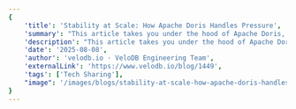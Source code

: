 ```yaml
---
{
    'title': 'Stability at Scale: How Apache Doris Handles Pressure',
    'summary': "This article takes you under the hood of Apache Doris, a popular real-time data warehouse, to see how it tackles stability challenges: managing massive data volumes and high concurrency, handling diverse analytical workloads, and coping with the pressure of rapid iteration. We'll also highlight engineering practices that any team can adapt to make their systems more resilient.",
    'description': "This article takes you under the hood of Apache Doris, a popular real-time data warehouse, to see how it tackles stability challenges: managing massive data volumes and high concurrency, handling diverse analytical workloads, and coping with the pressure of rapid iteration. We'll also highlight engineering practices that any team can adapt to make their systems more resilient",
    'date': '2025-08-08',
    'author': 'velodb.io · VeloDB Engineering Team',
    'externalLink': 'https://www.velodb.io/blog/1449',
    'tags': ['Tech Sharing'],
    "image": '/images/blogs/stability-at-scale-how-apache-doris-handles-pressure.JPEG'
}
---
```

